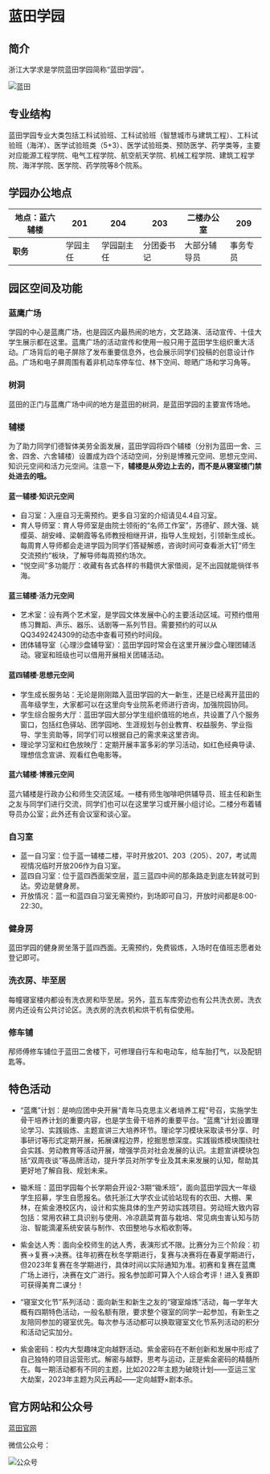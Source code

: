 # 蓝田学园

## 简介

浙江大学求是学院蓝田学园简称“蓝田学园”。

![蓝田](../assets/lantian/map-about-lantian.webp)

## 专业结构

蓝田学园专业大类包括工科试验班、工科试验班（智慧城市与建筑工程）、工科试验班（海洋）、医学试验班类（5+3）、医学试验班类、预防医学、药学类等，主要对应能源工程学院、电气工程学院、航空航天学院、机械工程学院、建筑工程学院、海洋学院、医学院、药学院等8个院系。

## 学园办公地点

| 地点：蓝六辅楼   | 201     | 204        | 203         | 二楼办公室 |   209      |
| -------------- | -------- | ---------- | ---------- | ------------ | -------- |
| **职务**        | 学园主任  | 学园副主任  | 分团委书记  | 大部分辅导员  | 事务专员  |

## 园区空间及功能

### 蓝鹰广场

学园的中心是蓝鹰广场，也是园区内最热闹的地方，文艺路演、活动宣传、十佳大学生展示都在这里。蓝鹰广场的活动宣传和使用一般只用于蓝田学生组织重大活动。广场背后的电子屏除了发布重要信息外，也会展示同学们投稿的创意设计作品。广场和电子屏周围有着非机动车停车位、林下空间、晾晒广场和学习角等。

### 树洞

蓝田的正门与蓝鹰广场中间的地方是蓝田的树洞，是蓝田学园的主要宣传场地。

### 辅楼

为了助力同学们德智体美劳全面发展，蓝田学园将四个辅楼（分别为蓝田一舍、三舍、四舍、六舍辅楼）设置成为四个活动空间，分别是博雅元空间、思想元空间、知识元空间和活力元空间。注意一下，**辅楼是从旁边上去的，而不是从寝室楼门禁处进去的哦。**

#### 蓝一辅楼·知识元空间

- 自习室：入座自习无需预约。更多自习室的介绍请见4.4自习室。
- 育人导师室：育人导师室是由院士领衔的“名师工作室”，苏德矿、顾大强、姚缨英、胡安峰、梁朝霞等名师教授相继开讲，指导人生规划，引领新生成长。每周育人导师都会走进学园为同学们答疑解惑，咨询时间可查看浙大钉“师生交流预约”板块，了解导师每周预约场次。
- “悦空间”多功能厅：收藏有各式各样的书籍供大家借阅，足不出园就能徜徉书海。

#### 蓝三辅楼·活力元空间

- 艺术室：设有两个艺术室，是学园文体发展中心的主要活动区域。可预约借用练习舞蹈、声乐、器乐、话剧等一系列节目。需要预约的可以从QQ3492424309的动态中查看可预约时间段。
- 团体辅导室（心理沙盘辅导室）：蓝田学园时常会在这里开展沙盘心理团辅活动。寝室和班级也可以借用开展相关团辅活动。

#### 蓝四辅楼·思想元空间

- 学生成长服务站：无论是刚刚踏入蓝田学园的大一新生，还是已经离开蓝田的高年级学生，大家都可以在这里向专业院系老师进行咨询，加强院园协同。
- 学生综合服务大厅：蓝田学园大部分学生组织值班的地点，共设置了八个服务窗口，包括红色驿站、团学园地、生涯规划与创业教育、权益服务、学业指导、学生资助等，同学们可以根据自己的需求来这里咨询。
- 理论学习室和红色放映厅：定期开展丰富多彩的学习活动，如红色经典导读、理想信念宣讲、观看红色电影等。

#### 蓝六辅楼·博雅元空间

蓝六辅楼是行政办公和师生交流区域。一楼有师生咖啡吧供辅导员、班主任和新生之友与同学们进行交流，同学们也可以在这里学习或开展小组讨论。二楼分布着辅导员办公室；此外还有会议室和谈心室。

### 自习室

- 蓝一自习室：位于蓝一辅楼二楼，平时开放201、203（205）、207，考试周视情况临时开放206作为自习室。
- 蓝四自习室：位于蓝四西面架空层，蓝三蓝四中间的那条路走到底左转就可到达。旁边是健身房。
- 开放情况：蓝一和蓝四自习室无需预约，到场即可自习，开放时间都是8:00-22:30。

### 健身房

蓝田学园的健身房坐落于蓝四西面。无需预约，免费锻炼，入场时在值班志愿者处登记即可。

### 洗衣房、毕至居

每幢寝室楼内都设有洗衣房和毕至居。另外，蓝五车库旁边也有公共洗衣房。洗衣房内还设有公共讨论区。洗衣房的洗衣机和烘干机有偿使用。

### 修车铺

邴师傅修车铺位于蓝田二舍楼下，可修理自行车和电动车，给车胎打气，以及配钥匙等。

## 特色活动

- “蓝鹰”计划：是响应团中央开展“青年马克思主义者培养工程”号召，实施学生骨干培养计划的重要内容，也是学生骨干培养的重要平台。“蓝鹰”计划设置理论学习、实践锻炼、主题宣讲三大培养环节。理论学习模块采取读书分享、时事研讨等形式定期开展，拓展课程边界，挖掘思想深度。实践锻炼模块围绕社会实践、劳动教育等活动开展，增强学员对社会发展的认识。主题宣讲模块包括“双周夜谈”等品牌活动，提升学员对所学专业及其未来发展的认知，帮助其更好地了解自我、规划未来。

- 锄禾班：蓝田学园每个长学期会开设2-3期“锄禾班”，面向蓝田学园大一年级学生招募，学生自愿报名。依托浙江大学农业试验站现有的农田、大棚、果林，在紫金港校区内，设计和实施具体的生产劳动实践项目。劳动班大致内容包括：常用农耕工具识别与使用、冷凉蔬菜育苗与栽培、常见病虫害认知与防治、智能滴灌系统安装与制作、农田整地与水稻收割等。

- 紫金达人秀：面向全校师生的达人秀，表演形式不限。比赛分为三个阶段：初赛→复赛→决赛。往年初赛在秋冬学期进行，复赛与决赛将在春夏学期进行，但2023年复赛在冬学期进行，具体时间以实际通知为准。初赛和复赛在蓝鹰广场上进行，决赛在文广进行。报名参加即可算入个人综合考评！进入复赛即可获得美育二课分！

- “寝室文化节”系列活动：面向新生和新生之友的“寝室熔炼”活动，每一学年大概有四期特色活动，一般名额有限，要求整个寝室的同学一起参加，有新生之友陪同参加的寝室优先。每次参与活动都可以换取寝室文化节系列活动的积分和活动记实加分。

- 紫金密码：校内大型趣味定向越野活动。紫金密码在不断创新和发展中形成了自己独特的项目运营形式。解密与越野，思考与运动，正是紫金密码的精髓所在。每一期活动都有不同的主题，比如2022年主题为破晓计划——亚运三宝大劫案，2023年主题为风云再起——定向越野×剧本杀。

## 官方网站和公众号

[蓝田官网](https://lantian.zju.edu.cn)

微信公众号：

![公众号](../assets/lantian/QRcodes-of-lantian.webp)
